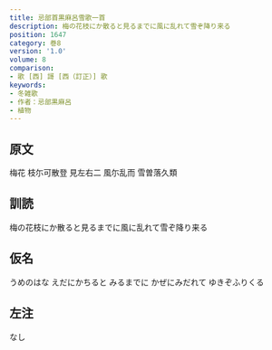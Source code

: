 ```yaml
---
title: 忌部首黒麻呂雪歌一首
description: 梅の花枝にか散ると見るまでに風に乱れて雪ぞ降り来る
position: 1647
category: 巻8
version: '1.0'
volume: 8
comparison:
- 歌 [西] 謌 [西（訂正）] 歌
keywords:
- 冬雑歌
- 作者：忌部黒麻呂
- 植物
---
```


## 原文

梅花 枝尓可散登 見左右二 風尓乱而 雪曽落久類

## 訓読

梅の花枝にか散ると見るまでに風に乱れて雪ぞ降り来る

## 仮名

うめのはな えだにかちると みるまでに かぜにみだれて ゆきぞふりくる

## 左注

なし
